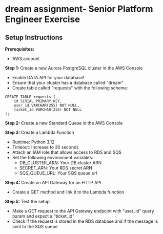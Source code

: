 # dream assignment- Senior Platform Engineer Exercise
## Setup Instructions
**Prerequisites:** 
- AWS account

**Step 1:** Create a new Aurora PostgreSQL cluster in the AWS Console
- Enable DATA API for your database! 
- Ensure that your cluster has a database called "dream" 
- Create table called "requests" with the following schema:
```
CREATE TABLE requests (
    id SERIAL PRIMARY KEY,
    user_id VARCHAR(255) NOT NULL,
    ticket_id VARCHAR(255) NOT NULL
);
```

**Step 2:** Create a new Standard Queue in the AWS Console

**Step 3:** Create a Lambda Function
- Runtime: Python 3.12
- Timeout: Increase to 30 seconds
- Attach an IAM role that allows access to RDS and SQS
- Set the following environment variables:
  - DB_CLUSTER_ARN: Your DB cluster ARN
  - SECRET_ARN: Your RDS secret ARN
  - SQS_QUEUE_URL: Your SQS queue url


**Step 4:** Create an API Gateway for an HTTP API
- Create a GET method and link it to the Lambda function

**Step 5:** Test the setup
- Make a GET request to the API Gateway endpoint with "user_id" query param and expect a "ticket_id"
- Check if the request is stored in the RDS database and if the message is sent to the SQS queue

